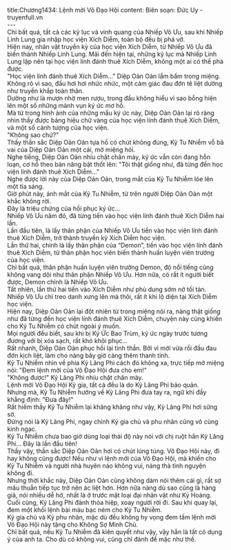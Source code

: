 title:Chương1434: Lệnh mời Võ Đạo Hội
content:
Biên soạn: Đức Uy - truyenfull.vn<br>---<br>Chỉ bất quá, tất cả các kỷ lục và vinh quang của Nhiếp Vô Ưu, sau khi Nhiếp Linh Lung gia nhập học viện Xích Diễm, toàn bộ đều bị phá vỡ.<br>Hiện nay, nhân vật truyền kỳ của học viện Xích Diễm, từ Nhiếp Vô Ưu đã biến thành Nhiếp Linh Lung. Mãi đến hiện tại, những kỷ lục mà Nhiếp Linh Lung lập nên tại học viện lính đánh thuê Xích Diễm, không một ai có thể phá được.<br>"Học viện lính đánh thuê Xích Diễm..." Diệp Oản Oản lẩm bẩm trong miệng. Không rõ vì sao, đầu hơi hơi nhức nhức, một cảm giác đau đớn tê liệt dường như truyền khắp toàn thân.<br>Dường như là mượn nhờ men rượu, trong đầu không hiểu vì sao bỗng hiện lên một số những mảnh vụn ký ức mơ hồ.<br>Mà từ trong hình ảnh của những mẩu ký ức này, Diệp Oản Oản lại rõ ràng nhìn thấy được bảng hiệu chữ vàng của học viện lính đánh thuê Xích Diễm, và một số cảnh tượng của học viện.<br>"Không sao chứ?"<br>Thấy thần sắc Diệp Oản Oản tựa hồ có chút không đúng, Kỷ Tu Nhiễm vỗ bả vai của Diệp Oản Oản một cái, mở miệng hỏi.<br>Nghe tiếng, Diệp Oản Oản nhíu chặt chân mày, ký ức vẫn còn đang hỗn loạn, cơ hồ theo bản năng bật thốt lên: "Tôi thật giống như, đã từng đến học viện lính đánh thuê Xích Diễm..."<br>Nghe được lời này của Diệp Oản Oản, trong mắt của Kỷ Tu Nhiễm lóe lên một tia sáng.<br>Giờ phút này, ánh mắt của Kỷ Tu Nhiễm, từ trên người Diệp Oản Oản một khắc không rời.<br>Đây là triệu chứng của hồi phục ký ức...<br>Nhiếp Vô Ưu năm đó, đã từng tiến vào học viện lính đánh thuê Xích Diễm hai lần.<br>Lần đầu tiên, là lấy thân phận của Nhiếp Vô Ưu tiến vào học viện lính đánh thuê Xích Diễm, trở thành truyền kỳ Xích Diễm học viện.<br>Lần thứ hai, chính là lấy thân phận của “Demon”, tiến vào học viện lính đánh thuê Xích Diễm, từ thân phận học viên biến thành huấn luyện viên trưởng của học viện.<br>Chỉ bất quá, thân phận huấn luyện viên trưởng Demon, độ nổi tiếng cũng không vang dội như thân phận Nhiếp Vô Ưu. Hơn nữa, có rất ít người biết được, Demon chính là Nhiếp Vô Ưu.<br>Tất nhiên, lần thứ hai tiến vào Xích Diễm như phù dung sớm nở tối tàn. Nhiếp Vô Ưu chỉ treo danh xưng lên mà thôi, rất ít khi lộ diện tại Xích Diễm học viện.<br>Hiện nay, Diệp Oản Oản lại đột nhiên từ trong miệng nói ra, nàng thật giống như đã từng đến học viện lính đánh thuê Xích Diễm, chuyện này cũng khiến cho Kỷ Tu Nhiễm có chút ngoài ý muốn.<br>Mọi người đều biết, sau khi bị Ký Ức Bao Trùm, ký ức ngày trước tương đương với bị xóa sạch, rất khó khôi phục...<br>Rất nhanh, Diệp Oản Oản phục hồi lại tinh thần. Bởi vì mới vừa rồi đầu đau đớn kịch liệt, làm cho nàng bây giờ càng thêm thanh tỉnh.<br>Kỷ Tu Nhiễm nhìn về phía Kỷ Lăng Phi cách đó không xa, trực tiếp mở miệng nói: "Đem lệnh mời của Võ Đạo Hội đưa cho em!"<br>"Không được!" Kỷ Lăng Phi nhíu chặt chân mày.<br>Lệnh mời Võ Đạo Hội Kỷ gia, tất cả đều là do Kỷ Lăng Phi bảo quản.<br>Nhưng mà, Kỷ Tu Nhiễm hướng về Kỷ Lăng Phi đưa tay ra, ngữ khí đầy khẳng định: "Đưa đây!"<br>Rất hiếm thấy Kỷ Tu Nhiễm lại khăng khăng như vậy, Kỷ Lăng Phi hơi sững sờ.<br>Đừng nói là Kỷ Lăng Phi, ngay chính Kỷ gia chủ và phu nhân cũng vô cùng kinh ngạc.<br>Kỷ Tu Nhiễm chưa bao giờ dùng loại thái độ này nói với chị ruột hắn Kỷ Lăng Phi... Đây là lần đầu tiên!<br>Thấy vậy, thần sắc Diệp Oản Oản hơi có chút lúng túng. Võ Đạo Hội này, đi hay không cũng được! Nếu như vì lệnh mời của Võ Đạo Hội, mà khiến cho Kỷ Tu Nhiễm và người nhà huyên náo không vui, nàng thà tình nguyện không đi.<br>Nhưng thời khắc này, Diệp Oản Oản cũng không dám nói thêm cái gì, rất sợ mâu thuẫn tiếp tục trở nên ác liệt hơn. Hơn nữa nàng dù sao cũng là hàng giả, nói nhiều dễ hớ, nhất là ở trước mặt loại đại nhân vật như Kỷ Hoàng.<br>Cuối cùng, Kỷ Lăng Phi đành thỏa hiệp, xoay người rời đi. Sau khi quay lại, đem một khối lệnh bài màu bạc ném cho Kỷ Tu Nhiễm.<br>Kỷ gia chủ và Kỷ phu nhân, mặc dù đều không hy vọng đem tấm lệnh mời Võ Đạo Hội này tặng cho Không Sợ Minh Chủ.<br>Chỉ bất quá, nếu Kỷ Tu Nhiễm đã kiên quyết như vậy, vậy hẳn là tất có dụng ý của anh ta. Cho dù có không vui, cũng chỉ đành để mặc như thế.